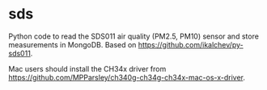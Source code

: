 # sds

Python code to read the SDS011 air quality (PM2.5, PM10) sensor and store measurements in MongoDB. Based on https://github.com/ikalchev/py-sds011.

Mac users should install the CH34x driver from https://github.com/MPParsley/ch340g-ch34g-ch34x-mac-os-x-driver.

